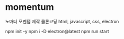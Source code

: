 # momentum
노마더 모멘텀 제작 클론코딩 html, javascript, css, electron

npm init -y
npm i -D electron@latest
npm run start